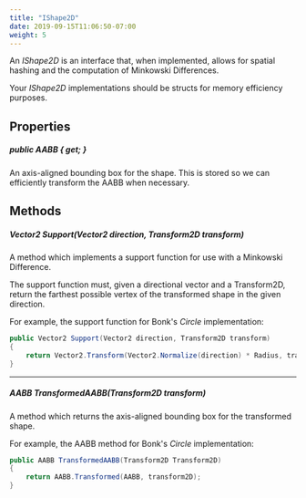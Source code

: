```yaml
---
title: "IShape2D"
date: 2019-09-15T11:06:50-07:00
weight: 5
---
```


An *IShape2D* is an interface that, when implemented, allows for spatial hashing and the computation of Minkowski Differences.

Your *IShape2D* implementations should be structs for memory efficiency purposes.

## Properties

##### **public AABB { get; }**

An axis-aligned bounding box for the shape. This is stored so we can efficiently transform the AABB when necessary.

## Methods

##### **Vector2 Support(Vector2 direction, Transform2D transform)**

A method which implements a support function for use with a Minkowski Difference.

The support function must, given a directional vector and a Transform2D, return the farthest possible vertex of the transformed shape in the given direction.

For example, the support function for Bonk's *Circle* implementation:

```cs
public Vector2 Support(Vector2 direction, Transform2D transform)
{
    return Vector2.Transform(Vector2.Normalize(direction) * Radius, transform.TransformMatrix);
}
```

---

##### **AABB TransformedAABB(Transform2D transform)**

A method which returns the axis-aligned bounding box for the transformed shape.

For example, the AABB method for Bonk's *Circle* implementation:

```cs
public AABB TransformedAABB(Transform2D Transform2D)
{
    return AABB.Transformed(AABB, transform2D);
}
```

